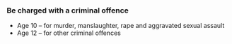 ###  Be charged with a criminal offence

  * Age 10 – for murder, manslaughter, rape and aggravated sexual assault 
  * Age 12 – for other criminal offences 
